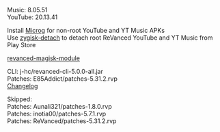 Music: 8.05.51  
YouTube: 20.13.41  

Install [Microg](https://github.com/ReVanced/GmsCore/releases) for non-root YouTube and YT Music APKs  
Use [zygisk-detach](https://github.com/j-hc/zygisk-detach) to detach root ReVanced YouTube and YT Music from Play Store  

[revanced-magisk-module](https://github.com/j-hc/revanced-magisk-module)
  
CLI: j-hc/revanced-cli-5.0.0-all.jar  
Patches: E85Addict/patches-5.31.2.rvp  
[Changelog](https://github.com/E85Addict/revanced-patches/releases/tag/v5.31.2)  

Skipped:  
Patches: Aunali321/patches-1.8.0.rvp  
Patches: inotia00/patches-5.7.1.rvp  
Patches: ReVanced/patches-5.31.2.rvp    
